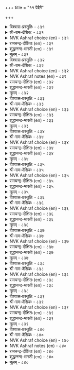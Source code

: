 +++
title = "११ पेदैमै"

+++


<details><summary>विश्वास-प्रस्तुतिः - ८३१</summary>

पेदैमै ऎन्बदॊण्ड्रु यादॆनिन् एदङ्गॊण्डु  
ऊदियम् पोग विडल्।      ८३१
</details>

<details><summary>श्री-राम-देशिकः - ८३१</summary>

अधिकारः ८४. मौढ्यम्  
क्षेमदायककार्यस्यपरित्यागस्तथैव च ।  
अनर्थप्रदकार्यस्य स्वीकारो मौढ्यलक्षणम् ॥ ८३१॥
</details>

<details><summary>NVK Ashraf choice (en) - ८३१</summary>

०८३१
If there is a thing called folly,
It is seizing what brings ill and letting the good slip. *
(P.S. Sundaram)
</details>

<details><summary>रामचन्द्र-दीक्षितः (en) - ८३१</summary>

831 pētaimai eṉpatuoṉṟu yātueṉiṉ ētamkoṇṭu  
ūtiyam pōka viṭal.

831\. Stupidity clings to the evil and lets slip the good.  
</details>

<details><summary>शुद्धानन्द-भारती (en) - ८३१</summary>

1\. பேதைமை என்பதொன்று யாதெனின் ஏதங்கொண்டு  
ஊதியம் போக விடல்.  
This is folly's prominent vein  
To favour loss and forego gain.        831  
</details>

<details><summary>मूलम् - ८३१</summary>

पेदैमै ऎन्बदॊण्ड्रु यादॆनिन् एदङ्गॊण्डु  
ऊदियम् पोग विडल्।      ८३१
</details>

<details><summary>विश्वास-प्रस्तुतिः - ८३२</summary>

पेदैमैयुळ् ऎल्लाम् पेदैमै कादन्मै  
कैयल्ल तन्गट् चॆयल्।       ८३२
</details>

<details><summary>श्री-राम-देशिकः - ८३२</summary>

नानाविधेषु मौढ्येषु मौढ्यं तच्छिखरायते ।  
यच्छास्त्रनिन्दिते हेये दुराचारे तु भोग्यधीः ॥ ८३२॥
</details>

<details><summary>NVK Ashraf choice (en) - ८३२</summary>

०८३२
Folly among follies is the fondness for doing things
Beyond one's reach. *
(J. Narayanaswamy), (C. Rajagopalachari)
</details>

<details><summary>NVK Ashraf notes (en) - ८३२</summary>

८३२. The interpretation of this couplet could vary depending on how the words in the second line are combined and read. One way is to split as: "कै अल्लदन्गण् सॆयल्". The other way is: "कैअल्ल तन्गण् सॆयल्." The translation given above is based on the second method of word combination. If we are to follow the first, an equally valid translation is "The folly of all follies is to enjoy doing what one is forbidden to do" – (Satguru Subramuniyaswami).
</details>

<details><summary>रामचन्द्र-दीक्षितः (en) - ८३२</summary>

832 pētaimaiyuḷ ellām pētaimai kātaṉmai  
kaiyalla taṉkaṇ ceyal.

832\. The crown of stupidity is the desire to do evil.  
</details>

<details><summary>शुद्धानन्द-भारती (en) - ८३२</summary>

2\. பேதைமையு ளெல்லாம் பேதைமை காதன்மை  
கையல்ல தன்கட் செயல்.  
Folly of follies is to lead  
A lewd and lawless life so bad.        832  
</details>

<details><summary>मूलम् - ८३२</summary>

पेदैमैयुळ् ऎल्लाम् पेदैमै कादन्मै  
कैयल्ल तन्गट् चॆयल्।       ८३२
</details>

<details><summary>विश्वास-प्रस्तुतिः - ८३३</summary>

नाणामै नाडामै नारिन्मै यादॊण्ड्रुम्  
पेणामै पेदै तॊऴिल्       ८३३
</details>

<details><summary>श्री-राम-देशिकः - ८३३</summary>

लज्जाविहीनता प्रेमशून्यता श्रेष्ठवस्तुनि ।  
नैराश्यं निर्विवेकत्वमिमे मौढ्यगुणा मताः ॥ ८३३॥
</details>

<details><summary>NVK Ashraf choice (en) - ८३३</summary>

०८३३
Shamelessness, aimlessness, callousness and listlessness
Are marks of foolishness. *
( Shuddhananda Bharatiar)
</details>

<details><summary>रामचन्द्र-दीक्षितः (en) - ८३३</summary>

833 nāṇāmai nāṭāmai nāriṉmai yātoṉṟum  
pēṇāmai pētai toḻil.

833\. Shamelessness, negligence, arrogance and giddiness mark the stupid.  
</details>

<details><summary>शुद्धानन्द-भारती (en) - ८३३</summary>

3\. நாணாமை நாடாமை நாரின்மை யாதொன்றும்  
பேணாமை பேதை தொழில்.  
Shameless, aimless, callous, listless  
Such are the marks of foolishness.        833  
</details>

<details><summary>मूलम् - ८३३</summary>

नाणामै नाडामै नारिन्मै यादॊण्ड्रुम्  
पेणामै पेदै तॊऴिल्       ८३३
</details>

<details><summary>विश्वास-प्रस्तुतिः - ८३४</summary>

ओदि उणर्न्दुम् पिऱर् क्कुरैत्तुम् तानडङ्गाप्  
पेदैयिन् पेदैयार् इल्।       ८३४
</details>

<details><summary>श्री-राम-देशिकः - ८३४</summary>

शास्त्रण्यधीत्य तत्त्वार्थान् बुध्वा चोक्त्वा परान् प्रति ।  
यस्तु नाचरते तेन समो मूढो न विद्यते ॥ ८३४॥
</details>

<details><summary>NVK Ashraf choice (en) - ८३४</summary>

०८३४
There is no greater fool than he
Who has studied and taught, but lacks control.
(P.S. Sundaram)
</details>

<details><summary>रामचन्द्र-दीक्षितः (en) - ८३४</summary>

834 ōti uṇarntum piṟarkkuraittum tāṉaṭaṅkāp  
pētaiyiṉ pētaiyār il.

834\. Most stupid is the learned fool who remains disloyal to his own noble teaching.  
</details>

<details><summary>शुद्धानन्द-भारती (en) - ८३४</summary>

4\. ஓதி உணர்ந்தும் பிறர்க்குரைத்தும் தானடங்காப்  
பேதையின் பேதையார் இல்.  
No fool equals the fool who learns  
Knows, teaches, but self-control spurns.        834  
</details>

<details><summary>मूलम् - ८३४</summary>

ओदि उणर्न्दुम् पिऱर् क्कुरैत्तुम् तानडङ्गाप्  
पेदैयिन् पेदैयार् इल्।       ८३४
</details>

<details><summary>विश्वास-प्रस्तुतिः - ८३५</summary>

ऒरुमैच् चॆयलाट्रुम् पेदै ऎऴुमैयुम्  
तान्बुक् कऴुन्दुम् अळऱु।      ८३५
</details>

<details><summary>श्री-राम-देशिकः - ८३५</summary>

यत्यापं नरकं दद्यात् भावि सप्तसु जन्मसु ।  
तत्पापमखिलं म्ढः करोत्यत्रैव जन्मनि ॥ ८३५॥
</details>

<details><summary>NVK Ashraf choice (en) - ८३५</summary>

०८३५
A fool does deeds in a single birth
That will plunge him in hell in the succeeding seven.
(P.S. Sundaram)
</details>

<details><summary>रामचन्द्र-दीक्षितः (en) - ८३५</summary>

835 orumaic ceyalāṟṟum pētai eḻumaiyum  
tāṉpukku aḻuntum aḷaṟu.

835\. Acts of folly done in one birth cause misery to him in seven more births to come.  
</details>

<details><summary>शुद्धानन्द-भारती (en) - ८३५</summary>

5\. ஒருமைச் செயலாற்றும் பேதை எழுமையும்  
தான்புக் கழுந்தும் அளறு.  
The fool suffers seven fold hells  
In single birth of hellish ills.        835  
</details>

<details><summary>मूलम् - ८३५</summary>

ऒरुमैच् चॆयलाट्रुम् पेदै ऎऴुमैयुम्  
तान्बुक् कऴुन्दुम् अळऱु।      ८३५
</details>

<details><summary>विश्वास-प्रस्तुतिः - ८३६</summary>

पॊय्बडुम् ऒण्ड्रो पुनैबूणुम् कैयऱियाप्  
पेदै विनैमेऱ्कॊळिन्।      ८३६
</details>

<details><summary>श्री-राम-देशिकः - ८३६</summary>

अजानता क्रियातत्त्वं मूढेनारब्धकर्म तु ।  
विघ्नितं नैति पूर्णत्वं कर्तारमपि नाशयेत् ॥ ८३६॥
</details>

<details><summary>NVK Ashraf choice (en) - ८३६</summary>

०८३६
When a half-baked fool takes on a task,
The task is undone, and so is he! *
(P.S. Sundaram)
</details>

<details><summary>रामचन्द्र-दीक्षितः (en) - ८३६</summary>

836 poypaṭum oṉṟō puṉaipūṇum kaiyaṟiyāp  
pētai viṉaimēṟ koḷiṉ.

836\. The task undertaken by a foolish man is spoiled and also ruined.  
</details>

<details><summary>शुद्धानन्द-भारती (en) - ८३६</summary>

6\. பொய்படும் ஒன்றொ புனைபூணும் கையறியாப்  
பேதை வினைமேற் கொளின்.  
A know-nothing fool daring a deed  
Not only fails but feels fettered.        836  
</details>

<details><summary>मूलम् - ८३६</summary>

पॊय्बडुम् ऒण्ड्रो पुनैबूणुम् कैयऱियाप्  
पेदै विनैमेऱ्कॊळिन्।      ८३६
</details>

<details><summary>विश्वास-प्रस्तुतिः - ८३७</summary>

एदिलार् आरत् तमर्बसिप्पर् पेदै  
पॆरुञ्जॆल्वम् उट्रक् कडै।      ८३७
</details>

<details><summary>श्री-राम-देशिकः - ८३७</summary>

मूढस्य यदि लभ्येत् धनं तेन परे जनाः ।  
प्राप्नुयुः सकलं सौख्यं न लाभो बन्धुमित्रयोः ॥ ८३७॥
</details>

<details><summary>NVK Ashraf choice (en) - ८३७</summary>

०८३७
Should a fool get hold of a great fortune,
Strangers will feast while his kindred starve. *
(V.V.S. Aiyar)
</details>

<details><summary>रामचन्द्र-दीक्षितः (en) - ८३७</summary>

837 ētilār ārat tamarpacippar pētai  
peruñcelvam uṟṟak kaṭai.

837\. Strangers and not relatives fatten on the unlimited wealth of a fool.  
</details>

<details><summary>शुद्धानन्द-भारती (en) - ८३७</summary>

7\. ஏதிலார் ஆரத் தமர்பசிப்பர் பேதை  
பெருஞ்செல்வம் உற்றக் கடை.  
Strangers feast and kinsmen fast  
When fools mishandle fortunes vast.        837  
</details>

<details><summary>मूलम् - ८३७</summary>

एदिलार् आरत् तमर्बसिप्पर् पेदै  
पॆरुञ्जॆल्वम् उट्रक् कडै।      ८३७
</details>

<details><summary>विश्वास-प्रस्तुतिः - ८३८</summary>

मैयल् ऒरुवन् कळित्तट्राल् पेदैदन्  
कैयॊण्ड्रु उडैमै पॆऱिन्।      ८३८
</details>

<details><summary>श्री-राम-देशिकः - ८३८</summary>

मूढो धनं प्राप्नुयाच्चेत् पित्तस्य पिबतः सुराम् ।  
या तून्मादकरावस्था मूढः प्राप्नोति तां दशाम् ॥ ८३८॥
</details>

<details><summary>NVK Ashraf choice (en) - ८३८</summary>

०८३८
A fool getting hold of wealth
Is like a lunatic getting drunk.
(P.S. Sundaram)
</details>

<details><summary>रामचन्द्र-दीक्षितः (en) - ८३८</summary>

838 maiyal oruvaṉ kaḷittaṟṟāl pētaitaṉ  
kaiyoṉṟu uṭaimai peṟiṉ.

838\. A fool that lives by a fortune is like a mad man in his drunken glee.  
</details>

<details><summary>शुद्धानन्द-भारती (en) - ८३८</summary>

8\. மையல் ஒருவன் களித்தற்றால் பேதைதன்  
கையொன்று உடைமை பெறின்.  
Fools possessing something on hand  
Like dazed and drunken stupids stand.        838  
</details>

<details><summary>मूलम् - ८३८</summary>

मैयल् ऒरुवन् कळित्तट्राल् पेदैदन्  
कैयॊण्ड्रु उडैमै पॆऱिन्।      ८३८
</details>

<details><summary>विश्वास-प्रस्तुतिः - ८३९</summary>

पॆरिदिनिदु पेदैयार् केण्मै पिरिविन्गण्  
पीऴै तरुवदॊन् ऱिल्।       ८३९
</details>

<details><summary>श्री-राम-देशिकः - ८३९</summary>

मूढैः साकं वियोगेन दुःखं कस्यापि नोद्भवेत् ।  
तस्मान्मूढेन मैत्री तु भवेदानन्दायिनी ॥ ८३९॥
</details>

<details><summary>NVK Ashraf choice (en) - ८३९</summary>

०८३९
Sweet indeed is a fool's friendship,
For when it breaks there is no pain.
(P.S. Sundaram)
</details>

<details><summary>रामचन्द्र-दीक्षितः (en) - ८३९</summary>

839 peritiṉitu pētaiyār kēṇmai piriviṉkaṇ  
pīḻai taruvatoṉṟu il.

839\. Verily sweet are the uses of fools’ love. For nothing is lost in a separation.  
</details>

<details><summary>शुद्धानन्द-भारती (en) - ८३९</summary>

9\. பெரிதினிது பேதையார் கேண்மை பிரிவின்கண்  
பீழை தருவதொன்று இல்.  
Friendship with fools is highly sweet  
For without a groan we part.        839  
</details>

<details><summary>मूलम् - ८३९</summary>

पॆरिदिनिदु पेदैयार् केण्मै पिरिविन्गण्  
पीऴै तरुवदॊन् ऱिल्।       ८३९
</details>

<details><summary>विश्वास-प्रस्तुतिः - ८४०</summary>

कऴाअक्काल् पळ्ळियुळ् वैत्तट्राल् साण्ड्रोर्  
कुऴाअत्तुप् पेदै पुगल्।       ८४०
</details>

<details><summary>श्री-राम-देशिकः - ८४०</summary>

अमेध्यस्पृष्टपादस्य पर्यङ्के क्षालनं विना ।  
निक्षेपतुल्यं, मूढस्य विद्वद्गोष्ठीप्रवेशनम् ॥ ८४०॥
</details>

<details><summary>NVK Ashraf choice (en) - ८४०</summary>

०८४०
A fool's entry into a learned assembly
Is like entering a shrine with unclean legs.
(N.V.K. Ashraf), (P.S. Sundaram)
</details>

<details><summary>NVK Ashraf notes (en) - ८४०</summary>

८४०. The word "पळ्ळि" here is usually taken by almost all translators as "bed". If we are to translate "कऴाक् काल् पळ्ळियुळ् वैत्तट्राल्" as "placing a dirty foot on a clean bed" – as it is usually done – then the phrase employed by Valluvar should have been "पळ्ळिमेल्" and not "पळ्ळियुळ्" as is the case here. The monasteries of the Jains and Buddhist monks were called "पळ्ळि" in the ancient Tamil country [Varadarajan, १९८८]. Following the near total disappearance of Buddhism and Jainism from Southern India, this word has now been used to denote the places of worship of Muslims and Christians. Hindu temples were always called by the names कोयिल्, आलयम्, अम्बलम् and never by the word पळ्ळि. 
</details>

<details><summary>रामचन्द्र-दीक्षितः (en) - ८४०</summary>

840 kaḻāakkāl paḷḷiyuḷ vaittaṟṟāl cāṉṟōr  
kuḻāattup pētai pukal.

840\. A fool’s entry into the assembly of the wise is like one’s unclean foot on the bed.  
</details>

<details><summary>शुद्धानन्द-भारती (en) - ८४०</summary>

10\. கழாஅக்கால் பள்ளியுள் வைத்தற்றால் சான்றோர்  
குழாஅத்துப் பேதை புகல்.  
Entrance of fools where Savants meet  
Looks like couch trod by unclean feet.        840  
</details>

<details><summary>मूलम् - ८४०</summary>

कऴाअक्काल् पळ्ळियुळ् वैत्तट्राल् साण्ड्रोर्  
कुऴाअत्तुप् पेदै पुगल्।       ८४०
</details>
